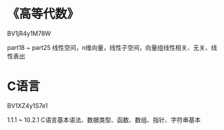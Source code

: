 # 《高等代数》
BV1jR4y1M78W

part18 ~ part25  线性空间，n维向量，线性子空间，向量组线性相关、无关、线性表出

# C语言
BV1XZ4y1S7e1

1.1.1 ~ 10.2.1 C语言基本语法、数据类型、函数、数组、指针、字符串基本

